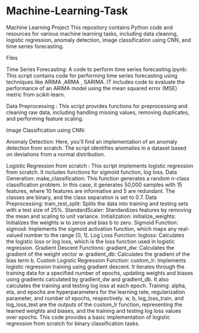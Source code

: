 # Machine-Learning-Task

Machine Learning Project
This repository contains Python code and resources for various machine learning tasks, including data cleaning, logistic regression, anomaly detection, image classification using CNN, and time series forecasting.

Files

Time Series Forecasting:
A code to perform time series forecasting.ipynb: This script contains code for performing time series forecasting using techniques like ARIMA ,ARMA , SARIMA. IT includes code to evaluate the performance of an ARIMA model using the mean squared error (MSE) metric from scikit-learn.

Data Preprocessing :
This script provides functions for preprocessing and cleaning raw data, including handling missing values, removing duplicates, and performing feature scaling.

Image Classification using CNN:

Anomaly Detection: Here, you'll find an implementation of an anomaly detection from scratch. The script identifies anomalies in a dataset based on deviations from a normal distribution.


Logistic Regression from scratch :
This script implements logistic regression from scratch. It includes functions for sigmoid function, log loss.
Data Generation:
make_classification: This function generates a random n-class classification problem. In this case, it generates 50,000 samples with 15 features, where 10 features are informative and 5 are redundant. The classes are binary, and the class separation is set to 0.7.
Data Preprocessing:
train_test_split: Splits the data into training and testing sets with a test size of 25%.
StandardScaler: Standardizes features by removing the mean and scaling to unit variance.
Initialization:
initialize_weights: Initializes the weights w to zeros and bias b to zero.
Sigmoid Function:
sigmoid: Implements the sigmoid activation function, which maps any real-valued number to the range [0, 1].
Log Loss Function:
logloss: Calculates the logistic loss or log loss, which is the loss function used in logistic regression.
Gradient Descent Functions:
gradient_dw: Calculates the gradient of the weight vector w.
gradient_db: Calculates the gradient of the bias term b.
Custom Logistic Regression Function:
custom_lr: Implements logistic regression training using gradient descent. It iterates through the training data for a specified number of epochs, updating weights and biases using gradients calculated by gradient_dw and gradient_db. It also calculates the training and testing log loss at each epoch.
Training:
alpha, eta, and epochs are hyperparameters for the learning rate, regularization parameter, and number of epochs, respectively.
w, b, log_loss_train, and log_loss_test are the outputs of the custom_lr function, representing the learned weights and biases, and the training and testing log loss values over epochs.
This code provides a basic implementation of logistic regression from scratch for binary classification tasks.











